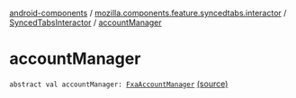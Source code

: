 [android-components](../../index.md) / [mozilla.components.feature.syncedtabs.interactor](../index.md) / [SyncedTabsInteractor](index.md) / [accountManager](./account-manager.md)

# accountManager

`abstract val accountManager: `[`FxaAccountManager`](../../mozilla.components.service.fxa.manager/-fxa-account-manager/index.md) [(source)](https://github.com/mozilla-mobile/android-components/blob/master/components/feature/syncedtabs/src/main/java/mozilla/components/feature/syncedtabs/interactor/SyncedTabsInteractor.kt#L16)